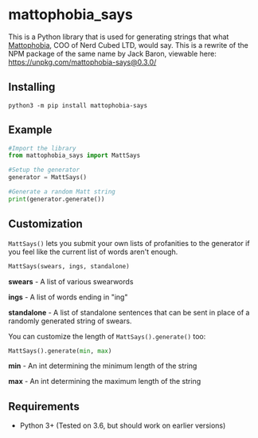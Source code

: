 # mattophobia_says
This is a Python library that is used for generating strings that what [Mattophobia](https://twitter.com/Mattophobia), COO of Nerd Cubed LTD, would say. This is a rewrite of the NPM package of the same name by Jack Baron, viewable here: https://unpkg.com/mattophobia-says@0.3.0/
## Installing
```
python3 -m pip install mattophobia-says
```
## Example
```Python
#Import the library
from mattophobia_says import MattSays

#Setup the generator
generator = MattSays()

#Generate a random Matt string
print(generator.generate())
```
## Customization
`MattSays()` lets you submit your own lists of profanities to the generator if you feel like the current list of words aren't enough.
```Python
MattSays(swears, ings, standalone)
```

**swears** - A list of various swearwords 

**ings** - A list of words ending in "ing"

**standalone** - A list of standalone sentences that can be sent in place of a randomly generated string of swears.

You can customize the length of `MattSays().generate()` too:
```Python
MattSays().generate(min, max)
```
**min** - An int determining the minimum length of the string

**max** - An int determining the maximum length of the string

## Requirements

 - Python 3+ (Tested on 3.6, but should work on earlier versions)
